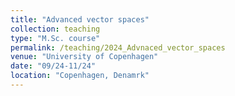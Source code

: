 ```yaml
---
title: "Advanced vector spaces"
collection: teaching
type: "M.Sc. course"
permalink: /teaching/2024_Advnaced_vector_spaces
venue: "University of Copenhagen"
date: "09/24-11/24"
location: "Copenhagen, Denamrk"
---
```


[This is a description of a teaching experience. You can use markdown like any other post.]: #

